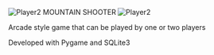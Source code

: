 ![Player2](https://github.com/user-attachments/assets/cc54b838-2c32-444d-a95c-20422c264600) MOUNTAIN SHOOTER ![Player2](https://github.com/user-attachments/assets/cc54b838-2c32-444d-a95c-20422c264600)

Arcade style game that can be played by one or two players

Developed with Pygame and SQLite3
